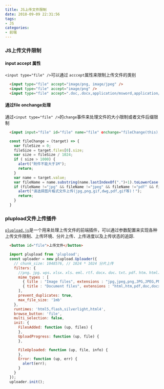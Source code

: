 ```yaml
---
title: JS上传文件限制
date: 2018-09-09 22:31:56
tags:
- JS
categories:
- 前端
---
```


### JS上传文件限制
#### input accept 属性
`<input type="file" />`可以通过 `acccept`属性来限制上传文件的类别
```html
  <input type="file" accept="image/png, image/jpeg" />
  <input type="file" accept="image/png" />
  <input type="file" accept=".doc,.docx,application/msword,application/vnd.openxmlformats-officedocument.wordprocessingml.document" />
```

<!-- more -->

#### 通过file οnchange处理
通过`<input type="file" />`的`change`事件来处理文件的大小限制或者文件后缀限制
```html
  <input input="file" id="file" name="file" οnchange="fileChange(this);" />
```
```js
  const fileChange = (target) => {
    var fileSize = 0;
    fileSize = target.files[0].size;
    var size = fileSize / 1024;
    if ( size > 1000) {
      alert("附件不能大于1M");
      return;
    }
    var name = target.value;
    var fileName = name.substring(name.lastIndexOf(".")+1).toLowerCase();
    if (fileName !="jpg" && fileName !="jpeg" && fileName !="pdf" && fileName !="png" && fileName !="dwg" && fileName !="gif" && fileName !="xls" && fileName !="xlsx" && fileName !="word" && fileName !="doc"&& fileName !="docx" && fileName !="txt"){
      alert("请选择图片格式文件上传(jpg,png,gif,dwg,pdf,gif等)！");
      return;
    }
  }
```

### plupload文件上传插件
[`plupload.js`](!https://github.com/moxiecode/plupload/wiki/Uploader)是一个用来处理上传文件的前端插件，可以通过参数配置来实现各种上传文件限制、上传环境、分片上传、上传进度以及上传状态的追踪.

```html
  <button id="file">上传文件</button>
```
```js
  import plupload from 'plupload';
  const uploader = new plupload.Uploader({
    // chunk_size: 1048576, // 1024 * 1024 分片上传
    filters: {
      //png、jpg、wps、xlsx、xls、eml、rtf、docx、doc、txt、pdf、htm、html、mht
      mime_types : [
        { title : "Image files", extensions : "jpg,jpeg,png,JPG,JPEG,PNG" },
        { title : "Document files", extensions : "html,htm,pdf,doc,docx,txt,rtf,eml,xls,xlsx,wps,mht" }
      ],
      prevent_duplicates: true,
      max_file_size: '1mb'
    },
    runtimes: 'html5,flash,silverlight,html4',
    browse_button: 'file',
    multi_selection: false,
    init: {
      FilesAdded: function (up, files) {
      },
      UploadProgress: function (up, file) {
      },

      FileUploaded: function (up, file, info) {
      },
      Error: function (up, err) {
        alert(err);
      }
    }
  });
  uploader.init();
```